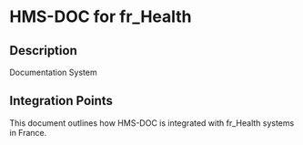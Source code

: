# HMS-DOC for fr_Health

## Description

Documentation System

## Integration Points

This document outlines how HMS-DOC is integrated with fr_Health systems in France.
